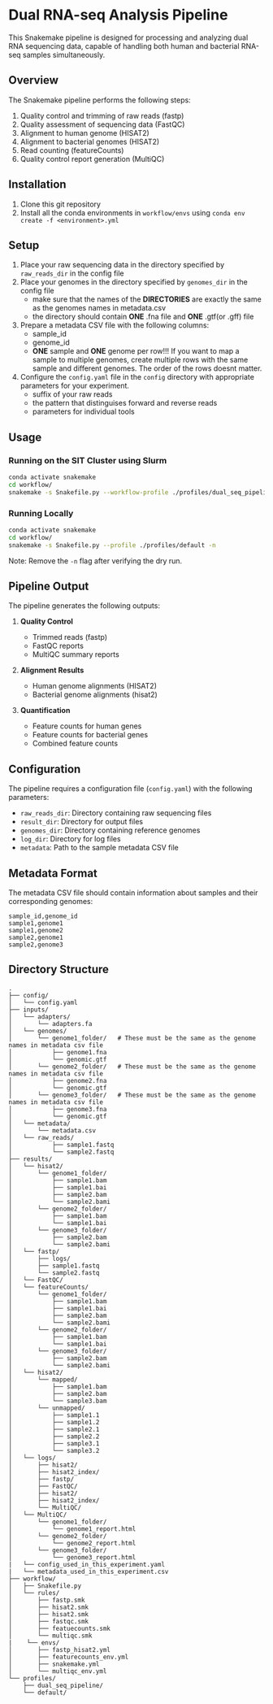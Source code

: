 # Dual RNA-seq Analysis Pipeline

This Snakemake pipeline is designed for processing and analyzing dual RNA sequencing data, capable of handling both human and bacterial RNA-seq samples simultaneously.

## Overview

The Snakemake pipeline performs the following steps:
1. Quality control and trimming of raw reads (fastp)
2. Quality assessment of sequencing data (FastQC)
3. Alignment to human genome (HISAT2)
4. Alignment to bacterial genomes (HISAT2)
5. Read counting (featureCounts)
6. Quality control report generation (MultiQC)

## Installation

1. Clone this git repository
2. Install all the conda environments in `workflow/envs` using `conda env create -f <environment>.yml` 

## Setup

1. Place your raw sequencing data in the directory specified by `raw_reads_dir` in the config file
2. Place your genomes in the directory specified by `genomes_dir` in the config file
   - make sure that the names of the **DIRECTORIES** are exactly the same as the genomes names in metadata.csv
   - the directory should contain **ONE** .fna file and **ONE** .gtf(or .gff) file
3. Prepare a metadata CSV file with the following columns:
   - sample_id
   - genome_id
   - **ONE** sample and **ONE** genome per row!!! If you want to map a sample to multiple genomes, create multiple rows with the same sample and different genomes. The order of the rows doesnt matter.
4. Configure the `config.yaml` file in the `config` directory with appropriate parameters for your experiment.
   - suffix of your raw reads
   - the pattern that distinguises forward and reverse reads
   - parameters for individual tools 


## Usage

### Running on the SIT Cluster using Slurm
```bash
conda activate snakemake
cd workflow/
snakemake -s Snakefile.py --workflow-profile ./profiles/dual_seq_pipeline/ -n
```

### Running Locally
```bash
conda activate snakemake
cd workflow/
snakemake -s Snakefile.py --profile ./profiles/default -n
```
Note: Remove the `-n` flag after verifying the dry run.

## Pipeline Output

The pipeline generates the following outputs:

1. **Quality Control**
   - Trimmed reads (fastp)
   - FastQC reports
   - MultiQC summary reports

2. **Alignment Results**
   - Human genome alignments (HISAT2)
   - Bacterial genome alignments (hisat2)

3. **Quantification**
   - Feature counts for human genes
   - Feature counts for bacterial genes
   - Combined feature counts
## Configuration

The pipeline requires a configuration file (`config.yaml`) with the following parameters:
- `raw_reads_dir`: Directory containing raw sequencing files
- `result_dir`: Directory for output files
- `genomes_dir`: Directory containing reference genomes
- `log_dir`: Directory for log files
- `metadata`: Path to the sample metadata CSV file

## Metadata Format

The metadata CSV file should contain information about samples and their corresponding genomes:

```csv
sample_id,genome_id
sample1,genome1
sample1,genome2
sample2,genome1
sample2,genome3
```

## Directory Structure

```plaintext
.
├── config/
│   └── config.yaml
├── inputs/
│   └── adapters/
│       └── adapters.fa
│   └── genomes/
│       └── genome1_folder/   # These must be the same as the genome names in metadata csv file
│           ├── genome1.fna
│           └── genomic.gtf
│       └── genome2_folder/   # These must be the same as the genome names in metadata csv file
│           ├── genome2.fna
│           └── genomic.gtf
│       └── genome3_folder/   # These must be the same as the genome names in metadata csv file
│           ├── genome3.fna
│           └── genomic.gtf
│   └── metadata/
│       └── metadata.csv
│   └── raw_reads/
│           ├── sample1.fastq
│           └── sample2.fastq
├── results/
│   └── hisat2/
│       └── genome1_folder/
│           ├── sample1.bam
│           ├── sample1.bai
│           ├── sample2.bam
│           └── sample2.bami
│       └── genome2_folder/
│           ├── sample1.bam
│           └── sample1.bai
│       └── genome3_folder/
│           ├── sample2.bam
│           └── sample2.bami
│   └── fastp/
│       ├── logs/
│       ├── sample1.fastq
│       └── sample2.fastq
│   └── FastQC/
│   └── featureCounts/
│       └── genome1_folder/
│           ├── sample1.bam
│           ├── sample1.bai
│           ├── sample2.bam
│           └── sample2.bami
│       └── genome2_folder/
│           ├── sample1.bam
│           └── sample1.bai
│       └── genome3_folder/
│           ├── sample2.bam
│           └── sample2.bami
│   └── hisat2/
│       └── mapped/
│           ├── sample1.bam
│           ├── sample2.bam
│           └── sample3.bam
│       └── unmapped/
│           ├── sample1.1
│           ├── sample1.2
│           ├── sample2.1
│           ├── sample2.2
│           ├── sample3.1
│           └── sample3.2
│   └── logs/
│       ├── hisat2/
│       ├── hisat2_index/
│       ├── fastp/
│       ├── FastQC/
│       ├── hisat2/
│       ├── hisat2_index/
│       └── MultiQC/
│   └── MultiQC/
│       └── genome1_folder/
│           └── genome1_report.html
│       └── genome2_folder/
│           └── genome2_report.html
│       └── genome3_folder/
│           └── genome3_report.html
|   └── config_used_in_this_experiment.yaml
|   └── metadata_used_in_this_experiment.csv
├── workflow/
│   ├── Snakefile.py
│   └── rules/
│       ├── fastp.smk
│       ├── hisat2.smk
│       ├── hisat2.smk
│       ├── fastqc.smk
│       ├── featuecounts.smk
│       └── multiqc.smk
|    └── envs/
│       ├── fastp_hisat2.yml
│       ├── featurecounts_env.yml
│       ├── snakemake.yml
│       └── multiqc_env.yml 
└── profiles/
    ├── dual_seq_pipeline/
    └── default/
```